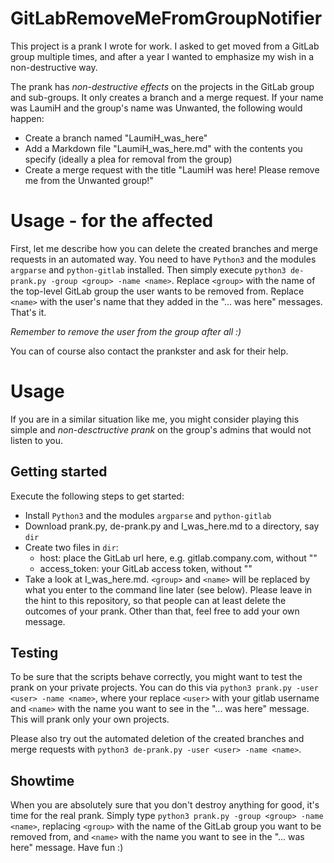 # GitLabRemoveMeFromGroupNotifier
This project is a prank I wrote for work. I asked to get moved from a GitLab group multiple times, and after a year I wanted to emphasize my wish in a non-destructive way.

The prank has *non-destructive effects* on the projects in the GitLab group and sub-groups. It only creates a branch and a merge request. If your name was LaumiH and the group's name was Unwanted, the following would happen:
- Create a branch named "LaumiH_was_here"
- Add a Markdown file "LaumiH_was_here.md" with the contents you specify (ideally a plea for removal from the group)
- Create a merge request with the title "LaumiH was here! Please remove me from the Unwanted group!"

# Usage - for the affected
First, let me describe how you can delete the created branches and merge requests in an automated way. You need to have `Python3` and the modules `argparse` and `python-gitlab` installed. Then simply execute `python3 de-prank.py -group <group> -name <name>`. Replace `<group>` with the name of the top-level GitLab group the user wants to be removed from. Replace `<name>` with the user's name that they added in the "... was here" messages. That's it.

*Remember to remove the user from the group after all :)*

You can of course also contact the prankster and ask for their help.

# Usage
If you are in a similar situation like me, you might consider playing this simple and *non-desctructive prank* on the group's admins that would not listen to you. 

## Getting started
Execute the following steps to get started:
- Install `Python3` and the modules `argparse` and `python-gitlab`
- Download prank.py, de-prank.py and I_was_here.md to a directory, say `dir`
- Create two files in `dir`:
  - host: place the GitLab url here, e.g. gitlab.company.com, without ""
  - access_token: your GitLab access token, without ""
- Take a look at I_was_here.md. `<group>` and `<name>` will be replaced by what you enter to the command line later (see below). Please leave in the hint to this repository, so that people can at least delete the outcomes of your prank. Other than that, feel free to add your own message.

## Testing
To be sure that the scripts behave correctly, you might want to test the prank on your private projects. You can do this via `python3 prank.py -user <user> -name <name>`, where your replace `<user>` with your gitlab username and `<name>` with the name you want to see in the "... was here" message.
This will prank only your own projects.

Please also try out the automated deletion of the created branches and merge requests with `python3 de-prank.py -user <user> -name <name>`.

## Showtime
When you are absolutely sure that you don't destroy anything for good, it's time for the real prank. Simply type `python3 prank.py -group <group> -name <name>`, replacing `<group>` with the name of the GitLab group you want to be removed from, and `<name>` with the name you want to see in the "... was here" message. Have fun :)
